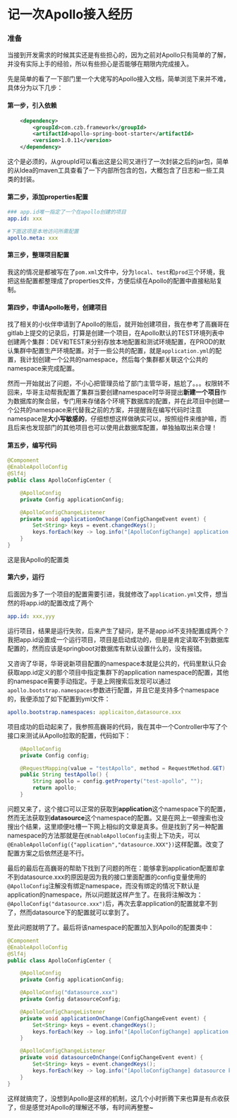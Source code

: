 # 记一次Apollo接入经历

### 准备

当接到开发需求的时候其实还是有些担心的，因为之前对Apollo只有简单的了解，并没有实际上手的经验，所以有些担心是否能够在期限内完成接入。

先是简单的看了一下部门里一个大佬写的Apollo接入文档，简单浏览下来并不难，具体分为以下几步：

#### 第一步，引入依赖

```xml
	<dependency>
        <groupId>com.czb.framework</groupId>
        <artifactId>apollo-spring-boot-starter</artifactId>
        <version>1.0.11</version>
    </dependency>
```

这个是必须的，从groupId可以看出这是公司又进行了一次封装之后的jar包，简单的从Idea的maven工具查看了一下内部所包含的包，大概包含了日志和一些工具类的封装。

#### 第二步，添加properties配置

```yml
### app.id唯一指定了一个在apollo创建的项目
app.id: xxx

#下面这项是本地访问所需配置
apollo.meta: xxx
```

#### 第三步，整理项目配置

我这的情况是都被写在了`pom.xml`文件中，分为`local`、`test`和`prod`三个环境，我把这些配置都整理成了properties文件，方便后续在Apollo的配置中直接粘贴复制。

#### 第四步，申请Apollo账号，创建项目

找了相关的小伙伴申请到了Apollo的账后，就开始创建项目，我在参考了高巍哥在gitlab上提交的记录后，打算是创建一个项目，在Apollo默认的TEST环境列表中创建两个集群：DEV和TEST来分别存放本地配置和测试环境配置，在PROD的默认集群中配置生产环境配置。对于一些公共的配置，就是`application.yml`的配置，我计划创建一个公共的namespace，然后每个集群都关联这个公共的namespace来完成配置。

然而一开始就出了问题，不小心把管理员给了部门主管华哥，尴尬了。。。权限转不回来，华哥主动帮我配置了集群当要创建namespace时华哥提出**新建一个项目**作为数据库的聚合层，专门用来存储各个环境下数据库的配置，并在此项目中创建一个公共的namespace来代替我之前的方案，并提醒我在编写代码时注意namespace是**大小写敏感的**，仔细想想这样做确实可以，按照组件来维护嘛，而且后来也发现部门的其他项目也可以使用此数据库配置，单独抽取出来合理！

#### 第五步，编写代码

```java
@Component
@EnableApolloConfig
@Slf4j
public class ApolloConfigCenter {

    @ApolloConfig
    private Config applicationConfig;

    @ApolloConfigChangeListener
    private void applicationOnChange(ConfigChangeEvent event) {
        Set<String> keys = event.changedKeys();
        keys.forEach(key -> log.info("[ApolloConfigChange] application keys:" + key + "change, new value:{}", applicationConfig.getProperty(key, "")));
    }
}
```

这是我Apollo的配置类

#### 第六步，运行

后面因为多了一个项目的配置需要引进，我就修改了`application.yml`文件，想当然的将app.id的配置改成了两个

```yml
app.id: xxx,yyy
```

运行项目，结果是运行失败，后来产生了疑问，是不是app.id不支持配置成两个？我把app.id设置成一个运行项目，项目是启动成功的，但是是肯定读取不到数据库配置的，然而应该是springboot对数据库有默认设置什么的，没有报错。

又咨询了华哥，华哥说新项目配置的namespace本就是公共的，代码里默认只会获取app.id定义的那个项目中指定集群下的application namespace的配置，其他的namespace需要手动指定。于是上网搜索后发现可以通过`apollo.bootstrap.namespaces`参数进行配置，并且它是支持多个namespace的，我便添加了如下配置到yml文件：

```yml
apollo.bootstrap.namespaces: applicaiton,datasource.xxx
```

项目成功的启动起来了，我参照高巍哥的代码，我在其中一个Controller中写了个接口来测试从Apollo拉取的配置，代码如下：

```java
	@ApolloConfig
    private Config config;

	@RequestMapping(value = "testApollo", method = RequestMethod.GET)
    public String testApollo() {
        String apollo = config.getProperty("test-apollo", "");
        return apollo;
    }
```

问题又来了，这个接口可以正常的获取到**application**这个namespace下的配置，然而无法获取到**datasource**这个namespace的配置。又是在网上一顿搜索也没搜出个结果，这里顺便吐槽一下网上相似的文章是真多。但是找到了另一种配置namespace的方法那就是在`@EnableApolloConfig`主街上下功夫，可以`@EnableApolloConfig({"application","datasource.XXX"})`这样配置。改变了配置方案之后依然还是不行。

最后的最后在高巍哥的帮助下找到了问题的所在：能够拿到application配置却拿不到datasource.xxx的原因是因为我的接口里面配置的config变量使用的`@ApolloConfig`注解没有绑定namespace，而没有绑定的情况下默认是application的namespace，所以问题就这样产生了。在我将注解改为：`@ApolloConfig("datasource.xxx")`后，再次去拿application的配置就拿不到了，然而datasource下的配置就可以拿到了。

至此问题就明了了。最后将该namespace的配置加入到Apollo的配置类中：

```java
@Component
@EnableApolloConfig
@Slf4j
public class ApolloConfigCenter {

    @ApolloConfig
    private Config applicationConfig;

    @ApolloConfig("datasource.xxx")
    private Config datasourceConfig;

    @ApolloConfigChangeListener
    private void applicationOnChange(ConfigChangeEvent event) {
        Set<String> keys = event.changedKeys();
        keys.forEach(key -> log.info("[ApolloConfigChange] application keys:" + key + "change, new value:{}", applicationConfig.getProperty(key, "")));
    }

    @ApolloConfigChangeListener
    private void datasourceOnChange(ConfigChangeEvent event) {
        Set<String> keys = event.changedKeys();
        keys.forEach(key -> log.info("[ApolloConfigChange] datasource keys:" + key + "change, new value:{}", datasourceConfig.getProperty(key, "")));
    }
}
```

这样就搞完了，没想到Apollo是这样的机制，这几个小时折腾下来也算是有点收获了，但是感觉对Apollo的理解还不够，有时间再整整~